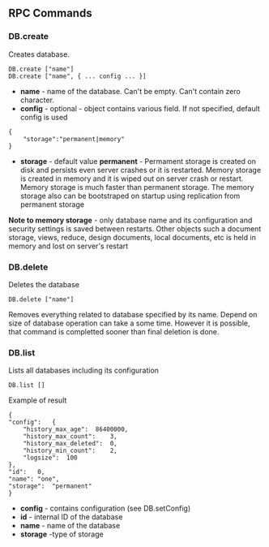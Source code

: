 ## RPC Commands

### DB.create 

Creates database. 

```
DB.create ["name"]
DB.create ["name", { ... config ... }]
```

- **name** - name of the database. Can't be empty. Can't contain zero character.
- **config** - optional - object contains various field. If not specified, default config is used

```
{
	"storage":"permanent|memory"
}
```

- **storage** - default value **permanent** - Permament storage is created on disk and persists even server crashes or it is restarted. Memory storage is created in memory and it is wiped out on server crash or restart. Memory storage is much faster than permanent storage. The memory storage also can be bootstraped on startup using replication from permanent storage

**Note to memory storage** - only database name and its configuration and security settings is saved between restarts. Other objects such a document storage, views, reduce, design documents, local documents, etc is held in memory and lost on server's restart

### DB.delete

Deletes the database

```
DB.delete ["name"]
```

Removes everything related to database specified by its name. Depend on size of database operation can take a some time. However it is possible, that command is completted sooner than final deletion is done. 

### DB.list

Lists all databases including its configuration

```
DB.list []
```

Example of result

```
{
"config":	{
	"history_max_age":	86400000,
	"history_max_count":	3,
	"history_max_deleted":	0,
	"history_min_count":	2,
	"logsize":	100
},
"id":	0,
"name":	"one",
"storage":	"permanent"
}
```

- **config** - contains configuration (see DB.setConfig)
- **id** - internal ID of the database
- **name** - name of the database
- **storage** -type of storage

 